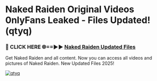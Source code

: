 # Naked Raiden Original Videos 0nlyFans Leaked - Files Updated! (qtyq)

<h3>🔴 CLICK HERE 🌐==►► <a href="https://tinyurl.com/up5wt9bj" rel="nofollow">Naked Raiden Updated Files</a></h3>

Get Naked Raiden and all content. Now you can access all videos and pictures of Naked Raiden. New Updated Files 2025!

[![qtyq](https://i.imgur.com/ABiUzMV.gif)](https://tinyurl.com/up5wt9bj)
